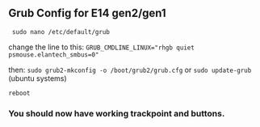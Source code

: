 ## Grub Config for E14 gen2/gen1

` sudo nano /etc/default/grub`

change the line to this:
`GRUB_CMDLINE_LINUX="rhgb quiet psmouse.elantech_smbus=0"`

then:
`sudo grub2-mkconfig -o /boot/grub2/grub.cfg`
or `sudo update-grub` (ubuntu systems)

`reboot`

### You should now have working trackpoint and buttons.
